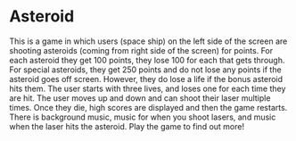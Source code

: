 # Asteroid
This is a game in which users (space ship) on the left side of the screen are shooting asteroids (coming from right side of the screen) for points. For each asteroid they get 100 points, they lose 100 for each that gets through. For special asteroids, they get 250 points and do not lose any points if the asteroid goes off screen. However, they do lose a life if the bonus asteroid hits them. The user starts with three lives, and loses one for each time they are hit. The user moves up and down and can shoot their laser multiple times. Once they die, high scores are displayed and then the game restarts. There is background music, music for when you shoot lasers, and music when the laser hits the asteroid. Play the game to find out more!
